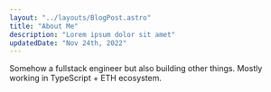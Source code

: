 ```yaml
---
layout: "../layouts/BlogPost.astro"
title: "About Me"
description: "Lorem ipsum dolor sit amet"
updatedDate: "Nov 24th, 2022"
---
```

Somehow a fullstack engineer but also building other things. Mostly working in TypeScript + ETH ecosystem.
